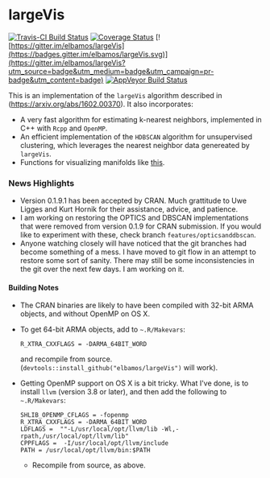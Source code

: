 largeVis
================

[![Travis-CI Build Status](https://travis-ci.org/elbamos/largeVis.svg?branch=master)](https://travis-ci.org/elbamos/largeVis) [![Coverage Status](https://img.shields.io/codecov/c/github/elbamos/largeVis/master.svg)](https://codecov.io/gh/elbamos/largeVis/branch/master) [![https://gitter.im/elbamos/largeVis](https://badges.gitter.im/elbamos/largeVis.svg)](https://gitter.im/elbamos/largeVis?utm_source=badge&utm_medium=badge&utm_campaign=pr-badge&utm_content=badge) [![AppVeyor Build Status](https://ci.appveyor.com/api/projects/status/github/elbamos/largeVis?branch=master&svg=true)](https://ci.appveyor.com/project/elbamos/largeVis?branch=master)

This is an implementation of the `largeVis` algorithm described in (<https://arxiv.org/abs/1602.00370>). It also incorporates:

-   A very fast algorithm for estimating k-nearest neighbors, implemented in C++ with `Rcpp` and `OpenMP`.
-   An efficient implementation of the `HDBSCAN` algorithm for unsupervised clustering, which leverages the nearest neighbor data genereated by `largeVis`.
-   Functions for visualizing manifolds like [this](http://cs.stanford.edu/people/karpathy/cnnembed/).

### News Highlights

-   Version 0.1.9.1 has been accepted by CRAN. Much grattitude to Uwe Ligges and Kurt Hornik for their assistance, advice, and patience.
-   I am working on restoring the OPTICS and DBSCAN implementations that were removed from version 0.1.9 for CRAN submission. If you would like to experiment with these, check branch `features/opticsanddbscan`.
-   Anyone watching closely will have noticed that the git branches had become something of a mess. I have moved to git flow in an attempt to restore some sort of sanity. There may still be some inconsistencies in the git over the next few days. I am working on it.

#### Building Notes

-   The CRAN binaries are likely to have been compiled with 32-bit ARMA objects, and without OpenMP on OS X.
-   To get 64-bit ARMA objects, add to `~.R/Makevars`:

        R_XTRA_CXXFLAGS = -DARMA_64BIT_WORD

    and recompile from source. (`devtools::install_github("elbamos/largeVis")` will work).

-   Getting OpenMP support on OS X is a bit tricky. What I've done, is to install `llvm` (version 3.8 or later), and then add the following to `~.R/Makevars`:

        SHLIB_OPENMP_CFLAGS = -fopenmp
        R_XTRA_CXXFLAGS = -DARMA_64BIT_WORD
        LDFLAGS =  ""-L/usr/local/opt/llvm/lib -Wl,-rpath,/usr/local/opt/llvm/lib"
        CPPFLAGS =  -I/usr/local/opt/llvm/include
        PATH = /usr/local/opt/llvm/bin:$PATH 

    -   Recompile from source, as above.
